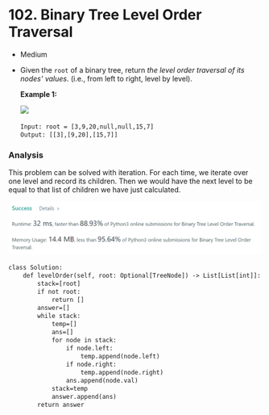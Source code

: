 # 102. Binary Tree Level Order Traversal

* Medium
*   Given the `root` of a binary tree, return _the level order traversal of its nodes' values_. (i.e., from left to right, level by level).

    &#x20;

    **Example 1:**

    ![](https://assets.leetcode.com/uploads/2021/02/19/tree1.jpg)

    ```
    Input: root = [3,9,20,null,null,15,7]
    Output: [[3],[9,20],[15,7]]
    ```



### Analysis&#x20;

This problem can be solved with iteration. For each time, we iterate over one level and record its children. Then we would have the next level to be equal to that list of children we have just calculated.&#x20;

![](<../../.gitbook/assets/image (15) (1) (1) (1) (1) (1).png>)

```
class Solution:
    def levelOrder(self, root: Optional[TreeNode]) -> List[List[int]]:
        stack=[root]
        if not root:
            return []
        answer=[]
        while stack:
            temp=[]
            ans=[]
            for node in stack:
                if node.left:
                    temp.append(node.left)
                if node.right:
                    temp.append(node.right)
                ans.append(node.val)
            stack=temp
            answer.append(ans)
        return answer
```
